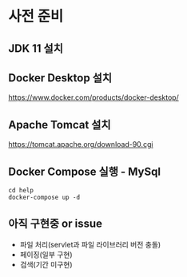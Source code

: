 
# 사전 준비

## JDK 11 설치

## Docker Desktop 설치
https://www.docker.com/products/docker-desktop/

## Apache Tomcat 설치
https://tomcat.apache.org/download-90.cgi

## Docker Compose 실행 - MySql
``` 
cd help
docker-compose up -d
```

## 아직 구현중 or issue
- 파일 처리(servlet과 파일 라이브러리 버전 충돌)
- 페이징(일부 구현)
- 검색(기간 미구현)